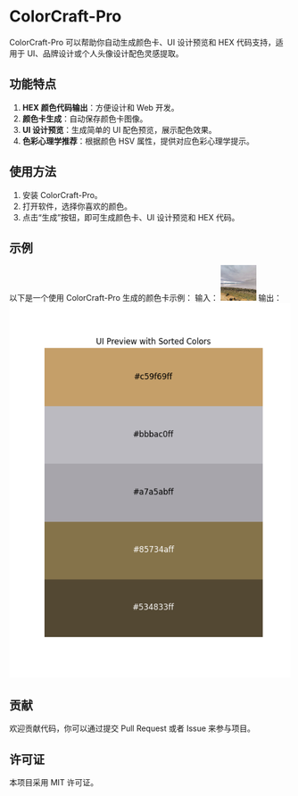 # ColorCraft-Pro
ColorCraft-Pro 可以帮助你自动生成颜色卡、UI 设计预览和 HEX 代码支持，适用于 UI、品牌设计或个人头像设计配色灵感提取。

## 功能特点

1. **HEX 颜色代码输出**：方便设计和 Web 开发。
2. **颜色卡生成**：自动保存颜色卡图像。
3. **UI 设计预览**：生成简单的 UI 配色预览，展示配色效果。
4. **色彩心理学推荐**：根据颜色 HSV 属性，提供对应色彩心理学提示。

## 使用方法

1. 安装 ColorCraft-Pro。
2. 打开软件，选择你喜欢的颜色。
3. 点击“生成”按钮，即可生成颜色卡、UI 设计预览和 HEX 代码。

## 示例

以下是一个使用 ColorCraft-Pro 生成的颜色卡示例：
输入：
![Color Card Example](avatar.png)
输出：
![Color Card Example](output\ui_preview.png)

## 贡献

欢迎贡献代码，你可以通过提交 Pull Request 或者 Issue 来参与项目。

## 许可证

本项目采用 MIT 许可证。
